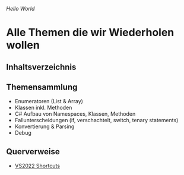 ﻿*Hello World*
# Alle Themen die wir Wiederholen wollen

## Inhaltsverzeichnis


## Themensammlung

- Enumeratoren (List & Array)
- Klassen inkl. Methoden
- C# Aufbau von Namespaces, Klassen, Methoden
- Fallunterscheidungen (if, verschachtelt, switch, tenary statements)
- Konvertierung & Parsing
- Debug




## Querverweise

- [VS2022 Shortcuts](https://learn.microsoft.com/en-us/visualstudio/ide/default-keyboard-shortcuts-in-visual-studio?view=vs-2022)
